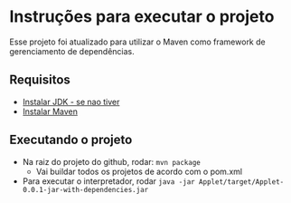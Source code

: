 # Instruções para executar o projeto

Esse projeto foi atualizado para utilizar o Maven como framework de gerenciamento de dependências. 

## Requisitos

- [Instalar JDK - se nao tiver](https://docs.oracle.com/en/java/javase/24/install/installation-jdk-macos.html#GUID-2FE451B0-9572-4E38-A1A5-568B77B146DE)
- [Instalar Maven](https://maven.apache.org/install.html)

## Executando o projeto

- Na raiz do projeto do github, rodar: `mvn package`
  - Vai buildar todos os projetos de acordo com o pom.xml
- Para executar o interpretador, rodar `java -jar Applet/target/Applet-0.0.1-jar-with-dependencies.jar`
